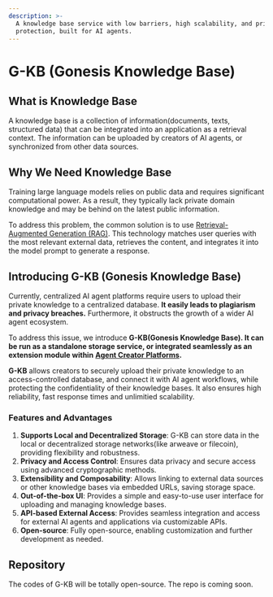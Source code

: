 ```yaml
---
description: >-
  A knowledge base service with low barriers, high scalability, and privacy
  protection, built for AI agents.
---
```


# G-KB (Gonesis Knowledge Base)

## What is Knowledge Base

A knowledge base is a collection of information(documents, texts, structured data) that can be integrated into an application as a retrieval context. The information can be uploaded by creators of AI agents, or synchronized from other data sources.

## Why We Need Knowledge Base

Training large language models relies on public data and requires significant computational power. As a result, they typically lack private domain knowledge and may be behind on the latest public information.

To address this problem, the common solution is to use [Retrieval-Augmented Generation (RAG)](retrieval-augmented-generation-rag.md). This technology matches user queries with the most relevant external data, retrieves the content, and integrates it into the model prompt to generate a response.

## Introducing G-KB (Gonesis Knowledge Base)

Currently, centralized AI agent platforms require users to upload their private knowledge to a centralized database. **It easily leads to plagiarism and privacy breaches.** Furthermore, it obstructs the growth of a wider AI agent ecosystem.

To address this issue, we introduce **G-KB(Gonesis Knowledge Base). It can be run as a standalone storage service, or integrated seamlessly as an extension module within** [**Agent Creator Platforms**](../)**.**

**G-KB** allows creators to securely upload their private knowledge to an access-controlled database, and connect it with AI agent workflows, while protecting the confidentiality of their knowledge bases. It also ensures high reliability, fast response times and unlimitied scalability.

### Features and Advantages

1. **Supports Local and Decentralized Storage**: G-KB can store data in the local or decentralized storage networks(like arweave or filecoin), providing flexibility and robustness.
2. **Privacy and Access Control**: Ensures data privacy and secure access using advanced cryptographic methods.
3. **Extensibility and Composability**: Allows linking to external data sources or other knowledge bases via embedded URLs, saving storage space.
4. **Out-of-the-box UI**: Provides a simple and easy-to-use user interface for uploading and managing knowledge bases.
5. **API-based External Access**: Provides seamless integration and access for external AI agents and applications via customizable APIs.
6. **Open-source**: Fully open-source, enabling customization and further development as needed.

## Repository

The codes of G-KB will be totally open-source. The repo is coming soon.
